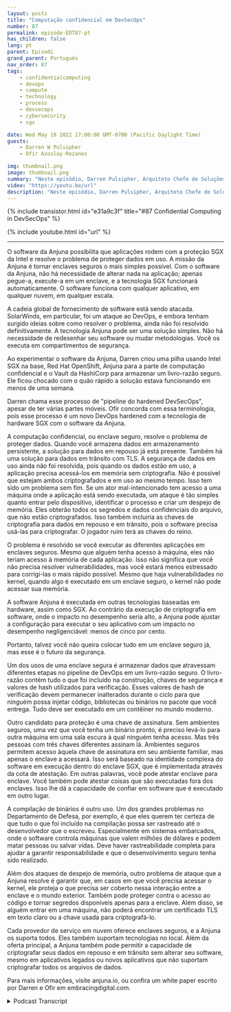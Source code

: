 ```yaml
---
layout: posts
title: "Computação confidencial em DevSecOps"
number: 87
permalink: episode-EDT87-pt
has_children: false
lang: pt
parent: Episodi
grand_parent: Português
nav_order: 87
tags:
    - confidentialcomputing
    - devops
    - compute
    - technology
    - process
    - devsecops
    - cybersecurity
    - sgx

date: Wed May 18 2022 17:00:00 GMT-0700 (Pacific Daylight Time)
guests:
    - Darren W Pulsipher
    - Ofir Azoulay-Rozanes

img: thumbnail.png
image: thumbnail.png
summary: "Neste episódio, Darren Pulsipher, Arquiteto Chefe de Soluções, Intel, e Ofir Azoulay-Rozanes, Diretor de Gerenciamento de Produtos, Anjuna, discutem as soluções da Anjuna para computação confidencial no ciclo de vida do DevOps."
video: "https://youtu.be/url"
description: "Neste episódio, Darren Pulsipher, Arquiteto Chefe de Soluções, Intel, e Ofir Azoulay-Rozanes, Diretor de Gerenciamento de Produtos, Anjuna, discutem as soluções da Anjuna para computação confidencial no ciclo de vida do DevOps."
---
```


<div>
{% include transistor.html id="e31a9c3f" title="#87 Confidential Computing in DevSecOps" %}

{% include youtube.html id="url" %}
</div>

---

O software da Anjuna possibilita que aplicações rodem com a proteção SGX da Intel e resolve o problema de proteger dados em uso. A missão da Anjuna é tornar enclaves seguros o mais simples possível. Com o software da Anjuna, não há necessidade de alterar nada na aplicação; apenas pegue-a, execute-a em um enclave, e a tecnologia SGX funcionará automaticamente. O software funciona com qualquer aplicativo, em qualquer nuvem, em qualquer escala.

A cadeia global de fornecimento de software está sendo atacada. SolarWinds, em particular, foi um ataque ao DevOps, e embora tenham surgido ideias sobre como resolver o problema, ainda não foi resolvido definitivamente. A tecnologia Anjuna pode ser uma solução simples. Não há necessidade de redesenhar seu software ou mudar metodologias. Você os executa em compartimentos de segurança.

Ao experimentar o software da Anjuna, Darren criou uma pilha usando Intel SGX na base, Red Hat OpenShift, Anjuna para a parte de computação confidencial e o Vault da HashiCorp para armazenar um livro-razão seguro. Ele ficou chocado com o quão rápido a solução estava funcionando em menos de uma semana.

Darren chama esse processo de "pipeline do hardened DevSecOps", apesar de ter várias partes móveis. Ofir concorda com essa terminologia, pois esse processo é um novo DevOps hardened com a tecnologia de hardware SGX com o software da Anjuna.

A computação confidencial, ou enclave seguro, resolve o problema de proteger dados. Quando você armazena dados em armazenamento persistente, a solução para dados em repouso já está presente. Também há uma solução para dados em trânsito com TLS. A segurança de dados em uso ainda não foi resolvida, pois quando os dados estão em uso, a aplicação precisa acessá-los em memória sem criptografia. Não é possível que estejam ambos criptografados e em uso ao mesmo tempo. Isso tem sido um problema sem fim. Se um ator mal-intencionado tem acesso a uma máquina onde a aplicação está sendo executada, um ataque é tão simples quanto entrar pelo dispositivo, identificar o processo e criar um despejo de memória. Eles obterão todos os segredos e dados confidenciais do arquivo, que não estão criptografados. Isso também incluiria as chaves de criptografia para dados em repouso e em trânsito, pois o software precisa usá-las para criptografar. O jogador ruim terá as chaves do reino.

O problema é resolvido se você executar as diferentes aplicações em enclaves seguros. Mesmo que alguém tenha acesso à máquina, eles não teriam acesso à memória de cada aplicação. Isso não significa que você não precisa resolver vulnerabilidades, mas você estará menos estressado para corrigi-las o mais rápido possível. Mesmo que haja vulnerabilidades no kernel, quando algo é executado em um enclave seguro, o kernel não pode acessar sua memória.

A software Anjuna é executada em outras tecnologias baseadas em hardware, assim como SGX. Ao contrário da execução de criptografia em software, onde o impacto no desempenho seria alto, a Anjuna pode ajustar a configuração para executar o seu aplicativo com um impacto no desempenho negligenciável: menos de cinco por cento.

Portanto, talvez você não queira colocar tudo em um enclave seguro já, mas esse é o futuro da segurança.

Um dos usos de uma enclave segura é armazenar dados que atravessam diferentes etapas no pipeline de DevOps em um livro-razão seguro. O livro-razão contém tudo o que foi incluído na construção, chaves de segurança e valores de hash utilizados para verificação. Esses valores de hash de verificação devem permanecer inalterados durante o ciclo para que ninguém possa injetar código, bibliotecas ou binários no pacote que você entrega. Tudo deve ser executado em um contêiner no mundo moderno.

Outro candidato para proteção é uma chave de assinatura. Sem ambientes seguros, uma vez que você tenha um binário pronto, é preciso levá-lo para outra máquina em uma sala escura à qual ninguém tenha acesso. Mas três pessoas com três chaves diferentes assinam lá. Ambientes seguros permitem acesso àquela chave de assinatura em seu ambiente familiar, mas apenas o enclave a acessará. Isso será baseado na identidade complexa do software em execução dentro do enclave SGX, que é implementada através da cota de atestação. Em outras palavras, você pode atestar enclave para enclave. Você também pode atestar coisas que são executadas fora dos enclaves. Isso lhe dá a capacidade de confiar em software que é executado em outro lugar.

A compilação de binários é outro uso. Um dos grandes problemas no Departamento de Defesa, por exemplo, é que eles querem ter certeza de que tudo o que foi incluído na compilação possa ser rastreado até o desenvolvedor que o escreveu. Especialmente em sistemas embarcados, onde o software controla máquinas que valem milhões de dólares e podem matar pessoas ou salvar vidas. Deve haver rastreabilidade completa para ajudar a garantir responsabilidade e que o desenvolvimento seguro tenha sido realizado.

Além dos ataques de despejo de memória, outro problema de ataque que a Anjuna resolve é garantir que, em casos em que você precisa acessar o kernel, ele proteja o que precisa ser coberto nessa interação entre a enclave e o mundo exterior. Também pode proteger contra o acesso ao código e tornar segredos disponíveis apenas para a enclave. Além disso, se alguém entrar em uma máquina, não poderá encontrar um certificado TLS em texto claro ou a chave usada para criptografá-lo.

Cada provedor de serviço em nuvem oferece enclaves seguros, e a Anjuna os suporta todos. Eles também suportam tecnologias no local. Além da oferta principal, a Anjuna também pode permitir a capacidade de criptografar seus dados em repouso e em trânsito sem alterar seu software, mesmo em aplicativos legados ou novos aplicativos que não suportam criptografar todos os arquivos de dados.

Para mais informações, visite anjuna.io, ou confira um white paper escrito por Darren e Ofir em embracingdigital.com.



<details>
<summary> Podcast Transcript </summary>

<p></p>

</details>
